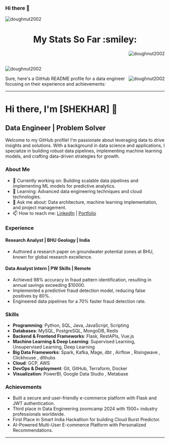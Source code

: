 ### Hi there 👋


<p align="left"> <img src="https://komarev.com/ghpvc/?username=doughnut2002&label=Profile%20views&color=0e75b6&style=flat" alt="doughnut2002" /> </p>


<h1 align="center">My Stats So Far  :smiley:</h1>

<p><img align="right" src="https://github-readme-stats.vercel.app/api/top-langs?username=doughnut2002&show_icons=true&locale=en&layout=compact" alt="doughnut2002" /></p><br><br>

<p>&nbsp;<img align="left" src="https://github-readme-stats.vercel.app/api?username=doughnut2002&show_icons=true&locale=en" alt="doughnut2002" /></p>

<p><img align="right" src="https://github-readme-streak-stats.herokuapp.com/?user=doughnut2002&" alt="doughnut2002" /></p>

Sure, here's a GitHub README profile for a data engineer focusing on their experience and achievements:

---

# Hi there, I'm [SHEKHAR] 👋

## Data Engineer | Problem Solver

Welcome to my GitHub profile! I'm passionate about leveraging data to drive insights and solutions. With a background in data science and applications, I specialize in building robust data pipelines, implementing machine learning models, and crafting data-driven strategies for growth.

### About Me

- 🔭 Currently working on: Building scalable data pipelines and implementing ML models for predictive analytics.
- 🌱 Learning: Advanced data engineering techniques and cloud technologies.
- 💬 Ask me about: Data architecture, machine learning implementation, and project management.
- 📫 How to reach me: [LinkedIn](https://www.linkedin.com/in/doughnut2002) | [Portfolio](https://www.shekharsdataforge.myduarble.com)

### Experience

#### Research Analyst | BHU Geology | India
- Authored a research paper on groundwater potential zones at BHU, known for global research excellence.

#### Data Analyst Intern | PW Skills | Remote
- Achieved 98% accuracy in fraud pattern identification, resulting in annual savings exceeding $10000.
- Implemented a predictive fraud detection model, reducing false positives by 80%.
- Engineered data pipelines for a 70% faster fraud detection rate.

### Skills

- **Programming**: Python, SQL, Java, JavaScript, Scripting
- **Databases**: MySQL, PostgreSQL, MongoDB, Redis
- **Backend & Frontend Frameworks**: Flask, RestAPIs, Vue.js
- **Machine Learning & Deep Learning**: Supervised Learning, Unsupervised Learning, Deep Learning
- **Big Data Frameworks**: Spark, Kafka, Mage, dbt , Airflow , Risingwave , Clickhouse , dlthubs
- **Cloud**: GCP, AWS 
- **DevOps & Deployment**: Git, GitHub, Terraform, Docker
- **Visualization**: PowerBI, Google Data Studio , Metabase

### Achievements

- Built a secure and user-friendly e-commerce platform with Flask and JWT authentication.
- Third place in Data Engineering zoomcamp 2024 with 1500+ industry professionals worldwide.
- First Place in Smart India Hackathon for building Cloud Burst Predictor.
- AI-Powered Multi-User E-commerce Platform with Personalized Recommendations.



---

<!--
**doughnut2002/doughnut2002** is a ✨ _special_ ✨ repository because its `README.md` (this file) appears on your GitHub profile.

Here are some ideas to get you started:

- 🔭 I’m currently working on ...
- 🌱 I’m currently learning ...
- 👯 I’m looking to collaborate on ...
- 🤔 I’m looking for help with ...
- 💬 Ask me about ...
- 📫 How to reach me: ...
- 😄 Pronouns: ...
- ⚡ Fun fact: ...
-->
